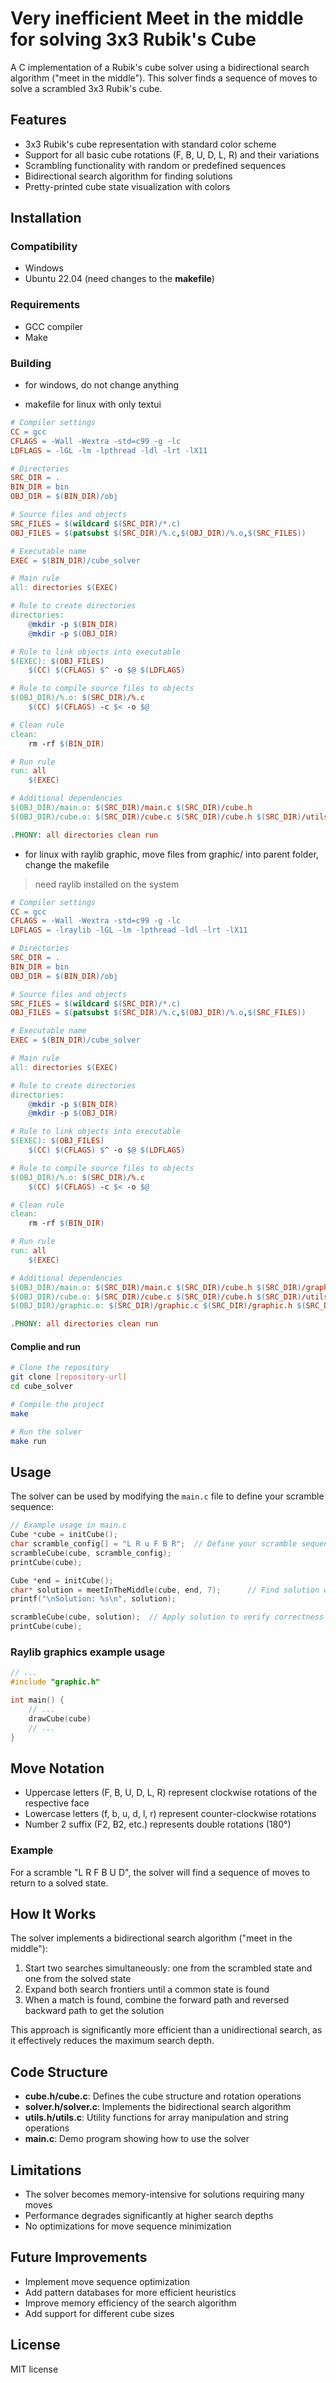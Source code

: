 # Very inefficient Meet in the middle for solving 3x3 Rubik's Cube

A C implementation of a Rubik's cube solver using a bidirectional search algorithm ("meet in the middle"). This solver finds a sequence of moves to solve a scrambled 3x3 Rubik's cube.



## Features

- 3x3 Rubik's cube representation with standard color scheme
- Support for all basic cube rotations (F, B, U, D, L, R) and their variations
- Scrambling functionality with random or predefined sequences
- Bidirectional search algorithm for finding solutions
- Pretty-printed cube state visualization with colors

## Installation

### Compatibility
- Windows
- Ubuntu 22.04 (need changes to the **makefile**)

### Requirements

- GCC compiler
- Make

### Building

- for windows, do not change anything

- makefile for linux with only textui
```makefile
# Compiler settings
CC = gcc
CFLAGS = -Wall -Wextra -std=c99 -g -lc
LDFLAGS = -lGL -lm -lpthread -ldl -lrt -lX11

# Directories
SRC_DIR = .
BIN_DIR = bin
OBJ_DIR = $(BIN_DIR)/obj

# Source files and objects
SRC_FILES = $(wildcard $(SRC_DIR)/*.c)
OBJ_FILES = $(patsubst $(SRC_DIR)/%.c,$(OBJ_DIR)/%.o,$(SRC_FILES))

# Executable name
EXEC = $(BIN_DIR)/cube_solver

# Main rule
all: directories $(EXEC)

# Rule to create directories
directories:
	@mkdir -p $(BIN_DIR)
	@mkdir -p $(OBJ_DIR)

# Rule to link objects into executable
$(EXEC): $(OBJ_FILES)
	$(CC) $(CFLAGS) $^ -o $@ $(LDFLAGS)

# Rule to compile source files to objects
$(OBJ_DIR)/%.o: $(SRC_DIR)/%.c
	$(CC) $(CFLAGS) -c $< -o $@

# Clean rule
clean:
	rm -rf $(BIN_DIR)

# Run rule
run: all
	$(EXEC)

# Additional dependencies
$(OBJ_DIR)/main.o: $(SRC_DIR)/main.c $(SRC_DIR)/cube.h
$(OBJ_DIR)/cube.o: $(SRC_DIR)/cube.c $(SRC_DIR)/cube.h $(SRC_DIR)/utils.h

.PHONY: all directories clean run
```

- for linux with raylib graphic, move files from graphic/ into parent folder, change the makefile
>need raylib installed on the system

```makefile
# Compiler settings
CC = gcc
CFLAGS = -Wall -Wextra -std=c99 -g -lc
LDFLAGS = -lraylib -lGL -lm -lpthread -ldl -lrt -lX11

# Directories
SRC_DIR = .
BIN_DIR = bin
OBJ_DIR = $(BIN_DIR)/obj

# Source files and objects
SRC_FILES = $(wildcard $(SRC_DIR)/*.c)
OBJ_FILES = $(patsubst $(SRC_DIR)/%.c,$(OBJ_DIR)/%.o,$(SRC_FILES))

# Executable name
EXEC = $(BIN_DIR)/cube_solver

# Main rule
all: directories $(EXEC)

# Rule to create directories
directories:
	@mkdir -p $(BIN_DIR)
	@mkdir -p $(OBJ_DIR)

# Rule to link objects into executable
$(EXEC): $(OBJ_FILES)
	$(CC) $(CFLAGS) $^ -o $@ $(LDFLAGS)

# Rule to compile source files to objects
$(OBJ_DIR)/%.o: $(SRC_DIR)/%.c
	$(CC) $(CFLAGS) -c $< -o $@

# Clean rule
clean:
	rm -rf $(BIN_DIR)

# Run rule
run: all
	$(EXEC)

# Additional dependencies
$(OBJ_DIR)/main.o: $(SRC_DIR)/main.c $(SRC_DIR)/cube.h $(SRC_DIR)/graphic.h
$(OBJ_DIR)/cube.o: $(SRC_DIR)/cube.c $(SRC_DIR)/cube.h $(SRC_DIR)/utils.h
$(OBJ_DIR)/graphic.o: $(SRC_DIR)/graphic.c $(SRC_DIR)/graphic.h $(SRC_DIR)/cube.h

.PHONY: all directories clean run
```

#### Complie and run
```bash
# Clone the repository
git clone [repository-url]
cd cube_solver

# Compile the project
make

# Run the solver
make run
```
 

## Usage

The solver can be used by modifying the `main.c` file to define your scramble sequence:

```c
// Example usage in main.c
Cube *cube = initCube();
char scramble_config[] = "L R u F B R";  // Define your scramble sequence
scrambleCube(cube, scramble_config);
printCube(cube);

Cube *end = initCube();
char* solution = meetInTheMiddle(cube, end, 7);      // Find solution with max depth 7
printf("\nSolution: %s\n", solution);

scrambleCube(cube, solution);  // Apply solution to verify correctness
printCube(cube);
```

### Raylib graphics example usage
```c
// ...
#include "graphic.h"

int main() {
    // ...
    drawCube(cube)
    // ...
}

```

## Move Notation

- Uppercase letters (F, B, U, D, L, R) represent clockwise rotations of the respective face
- Lowercase letters (f, b, u, d, l, r) represent counter-clockwise rotations
- Number 2 suffix (F2, B2, etc.) represents double rotations (180°)

### Example

For a scramble "L R F B U D", the solver will find a sequence of moves to return to a solved state.

## How It Works

The solver implements a bidirectional search algorithm ("meet in the middle"):

1. Start two searches simultaneously: one from the scrambled state and one from the solved state
2. Expand both search frontiers until a common state is found
3. When a match is found, combine the forward path and reversed backward path to get the solution

This approach is significantly more efficient than a unidirectional search, as it effectively reduces the maximum search depth.

## Code Structure

- **cube.h/cube.c**: Defines the cube structure and rotation operations
- **solver.h/solver.c**: Implements the bidirectional search algorithm
- **utils.h/utils.c**: Utility functions for array manipulation and string operations
- **main.c**: Demo program showing how to use the solver

## Limitations

- The solver becomes memory-intensive for solutions requiring many moves
- Performance degrades significantly at higher search depths
- No optimizations for move sequence minimization

## Future Improvements

- Implement move sequence optimization
- Add pattern databases for more efficient heuristics
- Improve memory efficiency of the search algorithm
- Add support for different cube sizes

## License

MIT license

